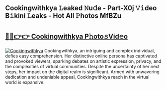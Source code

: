 ## Cookingwithkya 𝙻eaked 𝙽u𝚍e - Part-X0j 𝚅𝚒deo B𝚒kini 𝙻eaks - Hot All 𝙿hotos MfBZu

# <h2><a href="http://ld4100.urlbe.top/?page=Cookingwithkya">🔗🔗👉👉 Cookingwithkya P𝚑oto𝚜Vid𝚎o</a></h2>

[![Cookingwithkya](https://i.imgur.com/eBuTRDB.gif)](http://ld4100.urlbe.top/?page=Cookingwithkya)
Cookingwithkya, an intriguing and complex individual, defies easy comprehension. Her distinctive online persona has captivated and provoked viewers, sparking debates on artistic expression, privacy, and the complexities of virtual communities. Despite the uncertainty of her next steps, her impact on the digital realm is significant. Armed with unwavering dedication and undeniable appeal, Cookingwithkya reach in the virtual world is expansive.
